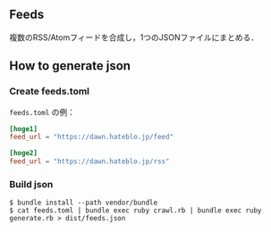 ## Feeds

複数のRSS/Atomフィードを合成し，1つのJSONファイルにまとめる．

## How to generate json

### Create feeds.toml

`feeds.toml` の例：

```feeds.toml
[hoge1]
feed_url = "https://dawn.hateblo.jp/feed"

[hoge2]
feed_url = "https://dawn.hateblo.jp/rss"
```

### Build json

```
$ bundle install --path vendor/bundle
$ cat feeds.toml | bundle exec ruby crawl.rb | bundle exec ruby generate.rb > dist/feeds.json
```


